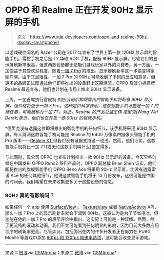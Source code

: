 # OPPO 和 Realme 正在开发 90Hz 显示屏的手机

> 原文：<https://www.xda-developers.com/oppo-and-realme-90hz-display-smartphone/>

以游戏硬件闻名的 Razer 公司在 2017 年宣布了世界上第一款 120Hz 显示屏的智能手机。雷蛇手机之后是 T2 华硕 ROG 手机，配备 90Hz 显示屏。尽管它们的显示屏刷新率很高，但这两款设备都无法吸引游戏玩家以外的消费者。另一方面，一加受益于其受欢迎程度，随着[一加 7 Pro](https://www.xda-developers.com/oneplus-7-pro-review/) 的推出，显示器刷新率这一术语变得家喻户晓。由于其局限性，一加 7 Pro 的 90Hz 可能收到了不同的反应和意见，但更多的品牌正试图通过他们即将推出的设备赶上这股潮流。OPPO 及其分拆品牌 Realme 最近宣布，他们也计划在市场上推出 90Hz 显示设备。

上周，一加首席执行官皮特·刘告诉[](https://www.cnet.com/news/the-new-oneplus-phone-has-a-90hz-screen-and-cheaper-price/)*他们即将推出的智能手机将配备 90Hz 显示屏，但价格将低于一加 7 Pro。这种定价科学表明，这款智能手机可能是一加 7 的继任者，可能被称为一加 7T。对此，Realme 的产品总监王伟·德里克(Wang Wei Derek)表示，他们也在开发一款 90Hz 的智能手机。*

 *德里克没有透露这款即将推出的智能手机的任何细节，该手机将采用 90Hz 显示屏。有人猜测这款智能手机可能是 Realme 的 6400 万像素四摄像头智能手机的 Pro 版本——[Realme XT](https://www.xda-developers.com/realme-xt-64mp-camera-comparison-48mp-5-pro/),但我们没有证据支持这一说法。然而，他们证实，这款智能手机将比一加 7T(或无论这款手机叫什么)便宜得多。

与此同时，母公司 OPPO 也宣布计划推出一款 90Hz 显示屏的设备。今天早些时候在中国发布 OPPO Reno2 系列产品时，OPPO 副总裁 Brian Shen 证实，他们即将推出的旗舰智能手机 OPPO Reno Ace 将采用 90Hz 显示屏。沈没有透露雷诺 Ace 的任何其他细节，他说这款智能手机将于 10 月份发布，这很可能是中国的时间表。我们希望在未来收集更多关于这些设备的信息。

### 90Hz 真的有影响吗？

如果任何一个 app 使用 [SurfaceView](https://developer.android.com/reference/android/view/SurfaceView) 、 [TextureView](https://developer.android.com/reference/android/view/TextureView) 或者 [NativeActivity](https://developer.android.com/reference/android/app/NativeActivity) API，那么一加 7 Pro 上的显示刷新率就会下调到 60Hz。这被认为是为了节省电池，但迪伦在他的一加 7 Pro 的展示评论中指出，这实际上可能是一种误解。然而，除了更流畅的滚动和动画，我们不太可能看到任何明显的影响，因为目前大多数应用程序的刷新率更高。尽管如此，包括腾讯在内的许多开发者正在努力在 PUBG Mobile 等游戏中添加 [90fps 和 120fps 帧速率选项](https://www.digit.in/news/gaming/pubg-mobile-chinese-beta-hints-at-90120fps-gameplay-bdrm-2-and-more-49987.html)，这可能会改变显示游戏。

* * *

来源 1: [微博](https://www.weibo.com/1927882897/I5Jq8o7S0)via:[GSMArena](https://www.gsmarena.com/realme_90hz_display_smartphone-news-39083.php)；来源二:[微博](https://m.weibo.cn/detail/4414929446562008) via: [GSMArena](https://www.gsmarena.com/oppo_reno_ace_october_launch-news-39111.php)*